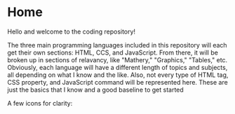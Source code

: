 # Home

Hello and welcome to the coding repository!

The three main programming languages included in this repository will each get their own sections: HTML, CCS, and JavaScript.
From there, it will be broken up in sections of relavancy, like "Mathery," "Graphics," "Tables," etc. 
Obviously, each language will have a different length of topics and subjects, all depending on what I know and the like.
Also, not every type of HTML tag, CSS property, and JavaScript command will be represented here. These are just the basics that I know and a good baseline to get started

A few icons for clarity:
